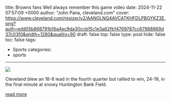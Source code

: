 title: Browns fans Well always remember this game video
date: 2024-11-22 07:57:09 +0000
author: "John Pana, cleveland.com"
cover: https://www.cleveland.com/resizer/v2/AANGLNQ4AVCATKHFDLPBGYKZ3E.png?auth=edd05b868791b16a4ec9da30ccb15c1e3a62fb14769787cc67988869d37c03f0&width=1280&quality=90
draft: false
top: false
type: post
hide: false
toc: false
tags:
  - Sports
categories:
  - sports
---

![](https://www.cleveland.com/resizer/v2/AANGLNQ4AVCATKHFDLPBGYKZ3E.png?auth=edd05b868791b16a4ec9da30ccb15c1e3a62fb14769787cc67988869d37c03f0&width=1280&quality=90)

Cleveland blew an 18-6 lead in the fourth quarter but rallied to win, 24-19, in the final minute at snowy Huntington Bank Field.

[read more](https://www.cleveland.com/browns/2024/11/browns-fans-well-always-remember-this-game-video.html)
